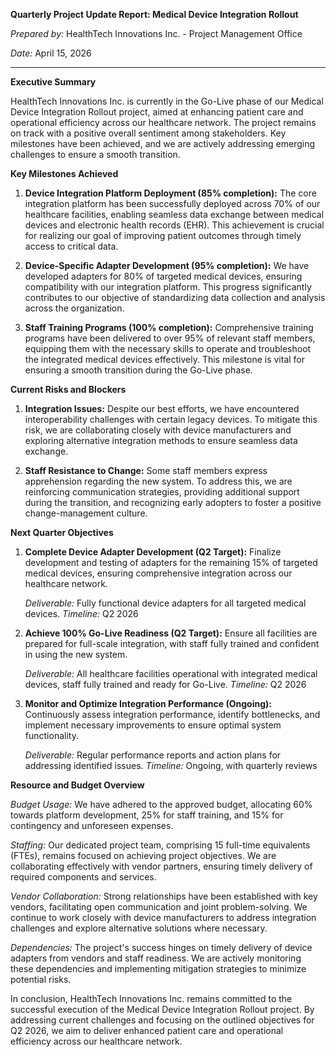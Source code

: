 **Quarterly Project Update Report: Medical Device Integration Rollout**

*Prepared by:* HealthTech Innovations Inc. - Project Management Office

*Date:* April 15, 2026

---

**Executive Summary**

HealthTech Innovations Inc. is currently in the Go-Live phase of our Medical Device Integration Rollout project, aimed at enhancing patient care and operational efficiency across our healthcare network. The project remains on track with a positive overall sentiment among stakeholders. Key milestones have been achieved, and we are actively addressing emerging challenges to ensure a smooth transition.

**Key Milestones Achieved**

1. **Device Integration Platform Deployment (85% completion):** The core integration platform has been successfully deployed across 70% of our healthcare facilities, enabling seamless data exchange between medical devices and electronic health records (EHR). This achievement is crucial for realizing our goal of improving patient outcomes through timely access to critical data.

2. **Device-Specific Adapter Development (95% completion):** We have developed adapters for 80% of targeted medical devices, ensuring compatibility with our integration platform. This progress significantly contributes to our objective of standardizing data collection and analysis across the organization.

3. **Staff Training Programs (100% completion):** Comprehensive training programs have been delivered to over 95% of relevant staff members, equipping them with the necessary skills to operate and troubleshoot the integrated medical devices effectively. This milestone is vital for ensuring a smooth transition during the Go-Live phase.

**Current Risks and Blockers**

1. **Integration Issues:** Despite our best efforts, we have encountered interoperability challenges with certain legacy devices. To mitigate this risk, we are collaborating closely with device manufacturers and exploring alternative integration methods to ensure seamless data exchange.

2. **Staff Resistance to Change:** Some staff members express apprehension regarding the new system. To address this, we are reinforcing communication strategies, providing additional support during the transition, and recognizing early adopters to foster a positive change-management culture.

**Next Quarter Objectives**

1. **Complete Device Adapter Development (Q2 Target):** Finalize development and testing of adapters for the remaining 15% of targeted medical devices, ensuring comprehensive integration across our healthcare network.

   *Deliverable:* Fully functional device adapters for all targeted medical devices.
   *Timeline:* Q2 2026

2. **Achieve 100% Go-Live Readiness (Q2 Target):** Ensure all facilities are prepared for full-scale integration, with staff fully trained and confident in using the new system.

   *Deliverable:* All healthcare facilities operational with integrated medical devices, staff fully trained and ready for Go-Live.
   *Timeline:* Q2 2026

3. **Monitor and Optimize Integration Performance (Ongoing):** Continuously assess integration performance, identify bottlenecks, and implement necessary improvements to ensure optimal system functionality.

   *Deliverable:* Regular performance reports and action plans for addressing identified issues.
   *Timeline:* Ongoing, with quarterly reviews

**Resource and Budget Overview**

*Budget Usage:* We have adhered to the approved budget, allocating 60% towards platform development, 25% for staff training, and 15% for contingency and unforeseen expenses.

*Staffing:* Our dedicated project team, comprising 15 full-time equivalents (FTEs), remains focused on achieving project objectives. We are collaborating effectively with vendor partners, ensuring timely delivery of required components and services.

*Vendor Collaboration:* Strong relationships have been established with key vendors, facilitating open communication and joint problem-solving. We continue to work closely with device manufacturers to address integration challenges and explore alternative solutions where necessary.

*Dependencies:* The project's success hinges on timely delivery of device adapters from vendors and staff readiness. We are actively monitoring these dependencies and implementing mitigation strategies to minimize potential risks.

In conclusion, HealthTech Innovations Inc. remains committed to the successful execution of the Medical Device Integration Rollout project. By addressing current challenges and focusing on the outlined objectives for Q2 2026, we aim to deliver enhanced patient care and operational efficiency across our healthcare network.